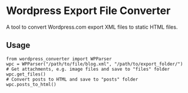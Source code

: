 # Wordpress Export File Converter
A tool to convert Wordpress.com export XML files to static HTML files.

## Usage
```
from wordpress_converter import WPParser
wpc = WPParser("/path/to/file/blog.xml", "/path/to/export_folder/")
# Get attachments, e.g. image files and save to "files" folder
wpc.get_files()
# Convert posts to HTML and save to "posts" folder
wpc.posts_to_html()
```
